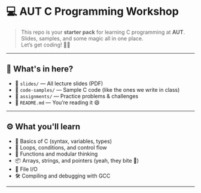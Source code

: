 # 💻 AUT C Programming Workshop

 
> This repo is your **starter pack** for learning C programming at **AUT**.  
> Slides, samples, and some magic all in one place.  
> Let’s get coding! 🧠✨

---

## 🧭 What's in here?

- 📁 `slides/` — All lecture slides (PDF)  
- 📁 `code-samples/` — Sample C code (like the ones we write in class)  
- 📁 `assignments/` — Practice problems & challenges  
- 📄 `README.md` — You’re reading it 😄

---



## ⚙️ What you'll learn

- 🧱 Basics of C (syntax, variables, types)  
- 🔁 Loops, conditions, and control flow  
- 🧠 Functions and modular thinking  
- 📦 Arrays, strings, and pointers (yeah, they bite 🐍)  
- 📂 File I/O  
- 🛠️ Compiling and debugging with GCC

---
